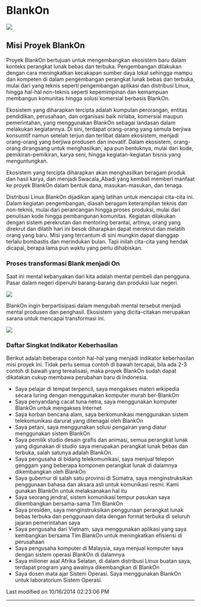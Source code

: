 # BlankOn
![](/wiki/Assets/Images/buatan-indonesia.png)

## Misi Proyek BlankOn
Proyek BlankOn bertujuan untuk mengembangkan ekosistem baru dalam konteks
perangkat lunak bebas dan terbuka. Pengembangan dilakukan dengan cara
meningkatkan kecakapan sumber daya lokal sehingga mampu dan kompeten di dalam
pengembangan perangkat lunak bebas dan terbuka, mulai dari yang teknis seperti
pengembangan aplikasi dan distribusi Linux, hingga hal-hal non-teknis seperti
kepemimpinan dan kemampuan membangun komunitas hingga solusi komersial berbasis
BlankOn.

Ekosistem yang diharapkan tercipta adalah kumpulan perorangan, entitas
pendidikan, perusahaan, dan organisasi baik nirlaba, komersial maupun
pemerintahan, yang menggunakan BlankOn sebagai landasan dalam melakukan
kegiatannya. Di sini, terdapat orang-orang yang semula berjiwa konsumtif namun
setelah terjun dan terlibat dalam ekosistem, menjadi orang-orang yang berjiwa
produsen dan inovatif. Dalam ekosistem, orang-orang dirangsang untuk
menghasilkan, apa pun bentuknya, mulai dari kode, pemikiran-pemikiran, karya
seni, hingga kegiatan-kegiatan bisnis yang menguntungkan.

Ekosistem yang tercipta diharapkan akan menghasilkan beragam produk dan hasil
karya, dan menjadi ​Swacala_Abadi yang kembali memberi manfaat ke proyek
BlankOn dalam bentuk dana, masukan-masukan, dan tenaga.

Distribusi Linux BlankOn dijadikan ajang latihan untuk mencapai cita-cita ini.
Dalam kegiatan pengembangan, diasah beragam keterampilan teknis dan non-teknis,
mulai dari perancangan hingga proses produksi, mulai dari penulisan kode hingga
pembangunan komunitas. Kegiatan dilakukan dengan sistem perekrutan dan
mentoring berantai, artinya, orang yang direkrut dan dilatih hari ini besok
diharapkan dapat merekrut dan melatih orang yang baru.
Misi yang tercantum di sini mungkin dapat dianggap terlalu bombastis dan
merindukan bulan. Tapi inilah cita-cita yang hendak dicapai, berapa lama pun
waktu yang perlu dihabiskan.

### Proses transformasi Blank menjadi On
Saat ini mental kebanyakan dari kita adalah mental pembeli dan pengguna. Pasar
dalam negeri dipenuhi barang-barang dan produksi luar negeri.

![](/wiki/Assets/Images/produk-luar-negeri.png)

BlankOn ingin berpartisipasi dalam mengubah mental tersebut menjadi mental
produsen dan penghasil. Ekosistem yang dicita-citakan merupakan sarana untuk
mencapai transformasi ini.

![](/wiki/Assets/Images/produk-sendiri.png)

### Daftar Singkat Indikator Keberhasilan
Berikut adalah beberapa contoh hal-hal yang menjadi indikator keberhasilan misi
proyek ini. Tidak perlu semua contoh di bawah tercapai, bila ada 2-3 contoh di
bawah yang terealisasi, maka proyek BlankOn sudah dapat dikatakan cukup membawa
perubahan baru di Indonesia.
  * Saya pelajar di tempat terpencil, saya mengakses materi wikipedia secara
      luring dengan menggunakan komputer murah ber-BlankOn
   * Saya penyandang cacat tuna netra, saya menggunakan komputer BlankOn untuk
      mengakses Internet
   * Saya korban bencana alam, saya berkomunikasi menggunakan sistem
      telekomunikasi darurat yang ditenagai oleh BlankOn
   * Saya petani, saya menggunakan solusi pengairan yang diatur menggunakan
      sistem BlankOn
   * Saya pemilik studio desain grafis dan animasi, semua perangkat lunak yang
      digunakan di studio saya merupakan perangkat lunak bebas dan terbuka,
      salah satunya adalah BlankOn.
   * Saya pengusaha di bidang telekomunikasi, saya menjual telepon genggam
      yang beberapa komponen perangkat lunak di dalamnya dikembangkan oleh
      BlankOn
   * Saya gubernur di salah satu provinsi di Sumatra, saya menginstruksikan
      penggunaan bahasa dan aksara asli untuk komunikasi resmi. Kami gunakan
      BlankOn untuk melaksanakan hal itu
   * Saya seorang jendral, sistem komunikasi tempur pasukan saya dikembangkan
      bersama-sama Tim BlankOn
   * Saya presiden, saya menginstruksikan penggunaan perangkat lunak bebas
      terbuka dan penggunaan data dengan format terbuka di seluruh jajaran
      pemerintahan saya
   * Saya pengusaha dari Vietnam, saya menggunakan aplikasi yang saya
      kembangkan bersama Tim BlankOn untuk meningkatkan efisiensi di perusahaan
   * Saya pengusaha komputer di Malaysia, saya menjual komputer saya dengan
      sistem operasi BlankOn di dalamnya
   * Saya milioner asal Afrika Selatan, di dalam distribusi Linux buatan saya,
      terdapat program yang awalnya dikembangkan di BlankOn
   * Saya dosen mata ajar Sistem Operasi. Saya menggunakan BlankOn untuk
      laboratorium Sistem Operasi.

Last modified on 10/16/2014 02:23:06 PM
 
---
 

